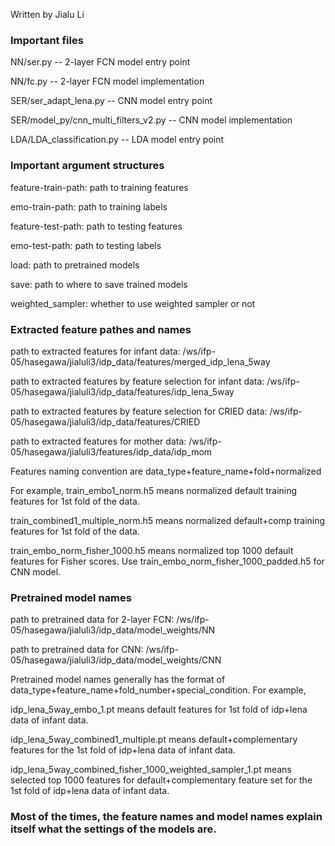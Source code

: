Written by Jialu Li
### Important files ###
NN/ser.py -- 2-layer FCN model entry point

NN/fc.py -- 2-layer FCN model implementation

SER/ser_adapt_lena.py -- CNN model entry point

SER/model_py/cnn_multi_filters_v2.py -- CNN model implementation

LDA/LDA_classification.py -- LDA model entry point


### Important argument structures ###
feature-train-path: path to training features 

emo-train-path: path to training labels

feature-test-path: path to testing features 

emo-test-path: path to testing labels

load: path to pretrained models

save: path to where to save trained models

weighted_sampler: whether to use weighted sampler or not

### Extracted feature pathes and names ###
path to extracted features for infant data: /ws/ifp-05/hasegawa/jialuli3/idp_data/features/merged_idp_lena_5way

path to extracted features by feature selection for infant data: /ws/ifp-05/hasegawa/jialuli3/idp_data/features/idp_lena_5way

path to extracted features by feature selection for CRIED data: /ws/ifp-05/hasegawa/jialuli3/idp_data/features/CRIED

path to extracted features for mother data: /ws/ifp-05/hasegawa/jialuli3/features/idp_data/idp_mom

Features naming convention are data_type+feature_name+fold+normalized

For example, train_embo1_norm.h5 means normalized default training features for 1st fold of the data.

train_combined1_multiple_norm.h5 means normalized default+comp training features for 1st fold of the data.

train_embo_norm_fisher_1000.h5 means normalized top 1000 default features for Fisher scores. Use train_embo_norm_fisher_1000_padded.h5 for CNN model.


### Pretrained model names
path to pretrained data for 2-layer FCN: /ws/ifp-05/hasegawa/jialuli3/idp_data/model_weights/NN

path to pretrained data for CNN: /ws/ifp-05/hasegawa/jialuli3/idp_data/model_weights/CNN

Pretrained model names generally has the format of data_type+feature_name+fold_number+special_condition. For example,

idp_lena_5way_embo_1.pt means default features for 1st fold of idp+lena data of infant data. 

idp_lena_5way_combined1_multiple.pt means default+complementary features for the 1st fold of idp+lena data of infant data. 

idp_lena_5way_combined_fisher_1000_weighted_sampler_1.pt means selected top 1000 features for default+complementary feature set for the 1st fold of idp+lena data of infant data. 

### Most of the times, the feature names and model names explain itself what the settings of the models are. ###
